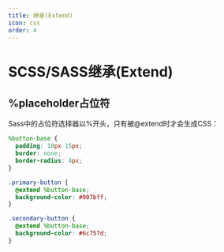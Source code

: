 ```yaml
---
title: 继承(Extend)
icon: css
order: 4
---
```


# SCSS/SASS继承(Extend)

## %placeholder占位符

Sass中的占位符选择器以%开头，只有被@extend时才会生成CSS：

```scss
%button-base {
  padding: 10px 15px;
  border: none;
  border-radius: 4px;
}

.primary-button {
  @extend %button-base;
  background-color: #007bff;
}

.secondary-button {
  @extend %button-base;
  background-color: #6c757d;
}
```

<!-- 更多内容... -->
